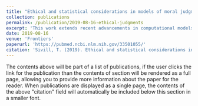 ```yaml
---
title: "Ethical and statistical considerations in models of moral judgments"
collection: publications
permalink: /publication/2019-08-16-ethical-judgments
excerpt: 'This work extends recent advancements in computational models of moral decision making by using mathematical and philosophical theory to suggest adaptations to state of the art.'
date: 2019-08-16
venue: 'Frontiers'
paperurl: 'https://pubmed.ncbi.nlm.nih.gov/33501055/'
citation: 'Sivill, T. (2019). Ethical and statistical considerations in models of moral judgments. Frontiers in Robotics and AI, 6, 449751.'
---
```


The contents above will be part of a list of publications, if the user clicks the link for the publication than the contents of section will be rendered as a full page, allowing you to provide more information about the paper for the reader. When publications are displayed as a single page, the contents of the above "citation" field will automatically be included below this section in a smaller font.
